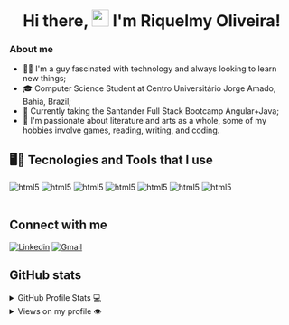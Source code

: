 
<h1 align = "center" >Hi there, <img src="https://media.giphy.com/media/hvRJCLFzcasrR4ia7z/giphy.gif" width="30" height="30"> I'm Riquelmy Oliveira! </h1>
<div>

###    About me 

<ul>
  <li class="hi">👨‍💻 I'm a guy fascinated with technology and always looking to learn new things;</li>
  <li>🎓 Computer Science Student at Centro Universitário Jorge Amado, Bahia, Brazil;</li> 
  <li>📝 Currently taking the Santander Full Stack Bootcamp Angular+Java;</li>
  <li>🎨 I'm passionate about literature and arts as a whole, some of my hobbies involve games, reading, writing, and coding. </li>
</ul>
</div>


## 🖥️🔧 Tecnologies and Tools that I use

<div style="display: inline_block">
  <img align="center" alt="html5" src="https://img.shields.io/badge/git-%23F05033.svg?style=for-the-badge&logo=git&logoColor=white" />
  <img align="center" alt="html5" src="https://img.shields.io/badge/github-%23121011.svg?style=for-the-badge&logo=github&logoColor=white" />
  <img align="center" alt="html5" src="https://img.shields.io/badge/c-%2300599C.svg?style=for-the-badge&logo=c&logoColor=white" />
  <img align="center" alt="html5" src="https://img.shields.io/badge/python-3670A0?style=for-the-badge&logo=python&logoColor=ffdd54" />
  <img align="center" alt="html5" src="https://img.shields.io/badge/html5-%23E34F26.svg?style=for-the-badge&logo=html5&logoColor=white" />
  <img align="center" alt="html5" src="https://img.shields.io/badge/css3-%231572B6.svg?style=for-the-badge&logo=css3&logoColor=white" />
  <img align="center" alt="html5" src="https://img.shields.io/badge/javascript-%23323330.svg?style=for-the-badge&logo=javascript&logoColor=%23F7DF1E" />

</div><br/>

## Connect with me
<div>

[![Linkedin](https://img.shields.io/badge/LinkedIn-0077B5?style=for-the-badge&logo=linkedin&logoColor=white)](https://www.linkedin.com/in/riquelmy-oliveira-66710722b/)
[![Gmail](https://img.shields.io/badge/Gmail-D14836?style=for-the-badge&logo=gmail&logoColor=white)](mailto:riquelmyor@gmail.com)

</div>


## GitHub stats
<details>
  <summary>GitHub Profile Stats 💻</summary>
  <br/>
  
![Riquelmy's GitHub stats](https://github-readme-stats.vercel.app/api?username=riquelmy&show_icons=true&theme=tokyonight)
  
  <br/>
</details>

<details>
  <summary>Views on my profile 👁️</summary>
  <br/>
   
  ![](https://komarev.com/ghpvc/?username=riquelmy&color=blueviolet)
  
  <br/>
</details>

